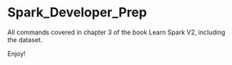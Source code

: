 # Spark_Developer_Prep
All commands covered in chapter 3 of the book Learn Spark V2, including the dataset.

Enjoy!
